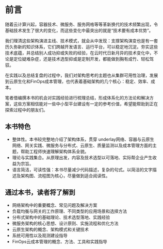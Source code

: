 # 前言


随着云计算兴起，容器技术、微服务、服务网格等等革新换代的技术频繁出现，令基础技术发生了很大的变化，而这些变化中最突出的就是“技术要有成本优势”。

我们理清这些架构演进主线、技术模式，就会从中发现：支撑架构演变也是有一套历久弥新的知识体系，它们跨越开发语言、运行平台，可以稳定地沉淀。夯实这些技术底蕴，并总结别人成功抑或失败的经验，在云时代日新月异的技术变化中，不论是定位疑难杂症，还是技术选型抑或是定制开发，都能做到胸有成竹、轻松驾驭。

在实践以及总结复盘的过程中，我们对架构思考的主题也从集群可用性治理，发展到云原生化和FinOps成本管理，也代表着基础架构的几个核心：稳定、效率、成本。

笔者借编撰本书的机会对实践经验进行梳理总结，形成体系化的方法论和解决方案，这些方案相信能对一些中小型平台建设有一定的参考价值，希望能帮助到正在探索过程中的朋友们。


## 本书特色

- 整体性。本书较完整地介绍了架构体系，贯穿 underlay网络、容器与云原生网络、网关实践、微服务与分布式、云原生、质量监测以及成本管理方面的主题，帮助工程师快速理解架构体系全貌。
- 理论与实践集合。从原理出发，内容及技术选型以可落地、实际帮企业产生收益为宗旨。
- 语言简洁，可读性强：本书尽量减少代码描述，复杂的句式。以简洁的文字描述及架构图、流程图为核心，尽量做到适合阅读性。

## 通过本书，读者将了解到

- 网络架构中的重要概念、常见问题及解决方案
- 负载均衡与网关的工作原理、不同类型的应用场景和选择方法
- 分布式架构中的基础理论、技术选型落地、实践经验
- 微服务架构的核心思想、设计原则、实施流程和优化方法
- 云原生架构的概念、架构模式和关键技术
- 系统可用性以及观测建设指导
- FinOps云成本管理的概念、方法、工具和实践指导
